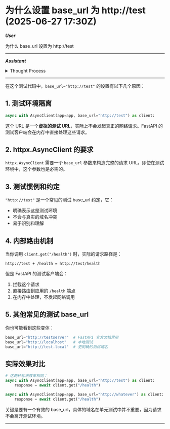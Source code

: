 <!-- Generated by SpecStory -->

# 为什么设置 base_url 为 http://test (2025-06-27 17:30Z)

_**User**_

为什么 base_url 设置为 http://test

---

_**Assistant**_

<think><details><summary>Thought Process</summary>用户问为什么在测试中的 base_url 设置为 "http://test"。这是一个关于测试代码的问题，我需要解释这个设置的原因。

从代码中可以看到，这是一个使用 FastAPI 和 httpx.AsyncClient 进行单元测试的文件。在测试中使用 base_url="http://test" 是有特定原因的。

让我分析一下：

1. 这是单元测试，使用的是 httpx.AsyncClient 来测试 FastAPI 应用
2. base_url 设置为 "http://test" 是一个测试惯例
3. 这个 URL 实际上不会被真正访问，因为测试是在内存中进行的
4. FastAPI 的测试客户端会拦截这些请求并直接路由到应用中，而不会发起真正的 HTTP 请求

我应该解释这个设置的技术原因和最佳实践。</details></think>

---

在这个测试代码中，`base_url="http://test"` 的设置有以下几个原因：

## 1. **测试环境隔离**
```python
async with AsyncClient(app=app, base_url="http://test") as client:
```

这个 URL 是一个**虚拟的测试 URL**，实际上不会发起真正的网络请求。FastAPI 的测试客户端会在内存中直接处理这些请求。

## 2. **httpx.AsyncClient 的要求**
`httpx.AsyncClient` 需要一个 `base_url` 参数来构造完整的请求 URL。即使在测试环境中，这个参数也是必需的。

## 3. **测试惯例和约定**
`"http://test"` 是一个常见的测试 base_url 约定，它：
- 明确表示这是测试环境
- 不会与真实的域名冲突
- 易于识别和理解

## 4. **内部路由机制**
当你调用 `client.get("/health")` 时，实际的请求路径是：
```
http://test + /health = http://test/health
```

但是 FastAPI 的测试客户端会：
1. 拦截这个请求
2. 直接路由到应用的 `/health` 端点
3. 在内存中处理，不发起网络调用

## 5. **其他常见的测试 base_url**
你也可能看到这些变体：
```python
base_url="http://testserver"  # FastAPI 官方文档常用
base_url="http://localhost"   # 本地测试
base_url="http://test.local"  # 更明确的测试域名
```

## 实际效果对比
```python
# 这两种写法效果相同：
async with AsyncClient(app=app, base_url="http://test") as client:
    response = await client.get("/health")

async with AsyncClient(app=app, base_url="http://whatever") as client:
    response = await client.get("/health")
```

关键是要有一个有效的 base_url，具体的域名在单元测试中并不重要，因为请求不会离开测试环境。

---

